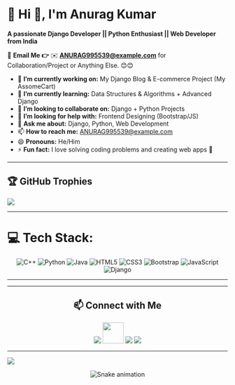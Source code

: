 # 💫 Hi 👋, I'm Anurag Kumar  
**A passionate Django Developer || Python Enthusiast || Web Developer from India**

📧 **Email Me 👉** ✉️ **ANURAG995539@example.com** for Collaboration/Project or Anything Else. 😊😊  

- 🔭 **I’m currently working on:** My Django Blog & E-commerce Project (My AssomeCart)  
- 🌱 **I’m currently learning:** Data Structures & Algorithms + Advanced Django  
- 👯 **I’m looking to collaborate on:** Django + Python Projects  
- 🤔 **I’m looking for help with:** Frontend Designing (Bootstrap/JS)  
- 💬 **Ask me about:** Django, Python, Web Development  
- 📫 **How to reach me:** ANURAG995539@example.com  
- 😄 **Pronouns:** He/Him  
- ⚡ **Fun fact:** I love solving coding problems and creating web apps 🚀  

---

## 🏆 GitHub Trophies  
![](https://github-profile-trophy.vercel.app/?username=Anurag-Kumar99&theme=radical&no-frame=false&no-bg=false&margin-w=4)

---

# 💻 Tech Stack:

<div align="center">

![C++](https://img.shields.io/badge/C++-00599C?style=for-the-badge&logo=cplusplus&logoColor=white) 
![Python](https://img.shields.io/badge/Python-3776AB?style=for-the-badge&logo=python&logoColor=white) 
![Java](https://img.shields.io/badge/Java-007396?style=for-the-badge&logo=openjdk&logoColor=white) 
![HTML5](https://img.shields.io/badge/HTML5-E34F26?style=for-the-badge&logo=html5&logoColor=white) 
![CSS3](https://img.shields.io/badge/CSS3-1572B6?style=for-the-badge&logo=css3&logoColor=white) 
![Bootstrap](https://img.shields.io/badge/Bootstrap-563D7C?style=for-the-badge&logo=bootstrap&logoColor=white) 
![JavaScript](https://img.shields.io/badge/JavaScript-F7DF1E?style=for-the-badge&logo=javascript&logoColor=black) 
![Django](https://img.shields.io/badge/Django-092E20?style=for-the-badge&logo=django&logoColor=white)

</div>


---
---

<h2 align="center">📫 Connect with Me</h2>

<p align="center">
  <a href="https://www.linkedin.com/in/anurag-kumar-816901292/"><img src="https://img.icons8.com/color/48/000000/linkedin.png"/></a>
  <a href="https://github.com/Anurag-Kumar99/"><img src="https://img.icons8.com/ios11/512/EBEBEB/github.png" width="48" height="48" /></a>  
  <a href="mailto:anurag995539@gmail.com"><img src="https://img.icons8.com/fluency/48/000000/email.png"/></a>
  <a href="https://x.com/suraj_pathak23"><img src="https://img.icons8.com/color/48/000000/twitter.png"/></a>
</p>


---

[![](https://visitcount.itsvg.in/api?id=Anurag-Kumar99&icon=1&color=4)](https://visitcount.itsvg.in)

<!-- Snake animation -->
<div align="center">
  <img src="https://profile-readme-generator.com/assets/snake.svg" alt="Snake animation" />
</div>

